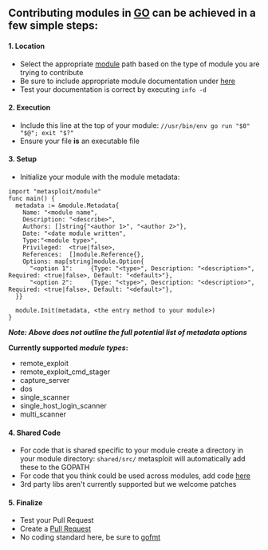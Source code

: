 ## Contributing modules in [GO](https://golang.org/) can be achieved in a few simple steps:

#### 1. Location
* Select the appropriate [module](https://github.com/rapid7/metasploit-framework/tree/master/modules) path based on the type of module you are trying to contribute
* Be sure to include appropriate module documentation under [here](https://github.com/rapid7/metasploit-framework/tree/master/documentation/modules)
* Test your documentation is correct by executing `info -d`


#### 2. Execution
* Include this line at the top of your module: `//usr/bin/env go run "$0" "$@"; exit "$?"`
* Ensure your file **is** an executable file


#### 3. Setup
* Initialize your module with the module metadata:
>
    import "metasploit/module"
    func main() {
      metadata := &module.Metadata{
        Name: "<module name",
        Description: "<describe>",
        Authors: []string{"<author 1>", "<author 2>"},
        Date: "<date module written",
        Type:"<module type>",
        Privileged:  <true|false>,
        References:  []module.Reference{},
        Options: map[string]module.Option{	
          "<option 1":     {Type: "<type>", Description: "<description>", Required: <true|false>, Default: "<default>"},		
          "<option 2":     {Type: "<type>", Description: "<description>", Required: <true|false>, Default: "<default>"},
      }}

      module.Init(metadata, <the entry method to your module>)
    }

**_Note: Above does not outline the full potential list of metadata options_**

**Currently supported _module types_:**
* remote_exploit
* remote_exploit_cmd_stager
* capture_server
* dos
* single_scanner
* single_host_login_scanner
* multi_scanner

#### 4. Shared Code
* For code that is shared specific to your module create a directory in your module directory:
`shared/src/` metasploit will automatically add these to the GOPATH
* For code that you think could be used across modules, add code [here](https://github.com/rapid7/metasploit-framework/tree/master/lib/msf/core/modules/external/go/src/metasploit)
* 3rd party libs aren't currently supported but we welcome patches

#### 5. Finalize
* Test your Pull Request
* Create a [Pull Request](https://github.com/rapid7/metasploit-framework/blob/master/CONTRIBUTING.md#pull-requests)
* No coding standard here, be sure to [gofmt](https://blog.golang.org/go-fmt-your-code)
